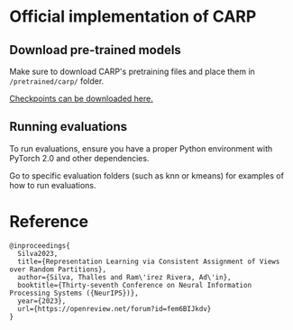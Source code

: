 # Official implementation of CARP

## Download pre-trained models

Make sure to download CARP's pretraining files and place them in ```/pretrained/carp/``` folder.

[Checkpoints can be downloaded here.](https://drive.google.com/drive/folders/12zKF5L55kS0oNhHNTwKbCRUkAh-P0zlv?usp=sharing)

## Running evaluations

To run evaluations, ensure you have a proper Python environment with PyTorch 2.0 and other dependencies. 

Go to specific evaluation folders (such as knn or kmeans) for examples of how to run evaluations.

# Reference

```
@inproceedings{
  Silva2023,
  title={Representation Learning via Consistent Assignment of Views over Random Partitions},
  author={Silva, Thalles and Ram\'irez Rivera, Ad\'in},
  booktitle={Thirty-seventh Conference on Neural Information Processing Systems ({NeurIPS})},
  year={2023},
  url={https://openreview.net/forum?id=fem6BIJkdv}
}
```
